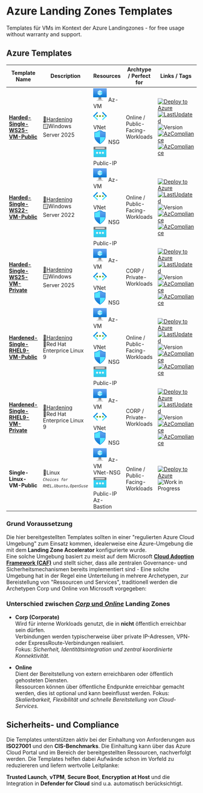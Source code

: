 # Azure Landing Zones Templates

Templates für VMs im Kontext der Azure Landingzones  - for free usage without warranty and support.

## Azure Templates

| Template Name | Description | Resources | Archtype / Perfect for | Links / Tags |
|---------|-----------|-----------|-------------|---------|
|[**Harded-Single-WS25-VM-Public**](arm-templates/Windows/README.md#harded-single-ws25-vm-public) | [💪Hardening](arm-templates/Windows/README.md#-os-config-security-baseline)<br> 🪟Windows Server 2025<br> | ![VM](/assets/svg/vm.svg) Az-VM<br> ![VNET](/assets/svg/vnet.svg) VNet<br> ![NSG](/assets/svg/nsg.svg) NSG<br> ![PIP](/assets/svg/pip.svg) Public-IP<br> | Online / Public-Facing-Workloads | [![Deploy to Azure](https://aka.ms/deploytoazurebutton)](https://portal.azure.com/#create/Microsoft.Template/uri/https%3A%2F%2Fraw.githubusercontent.com%2Fthinformatics%2Fazure-lz-templates%2Frefs%2Fheads%2Fmain%2Farm-templates%2FWindows%2FHarded-Single-WS25-VM-Public.json) [![LastUpdated](https://img.shields.io/badge/LastChange-10/2025-green)](https://thinformatics.com) ![Version](https://img.shields.io/badge/Version-1.0.0-blue) [![AzCompliance](https://img.shields.io/badge/ISO27001-violet)](#vorbereitung-auf-cis--iso-27001) [![AzCompliance](https://img.shields.io/badge/CIS-violet)](#vorbereitung-auf-cis--iso-27001) |
| [**Harded-Single-WS22-VM-Public**](arm-templates/Windows/README.md#harded-single-ws22-vm-public) | [💪Hardening](arm-templates/Windows/README.md#-os-config-security-baseline)<br> 🪟Windows Server 2022<br> | ![VM](/assets/svg/vm.svg) Az-VM<br> ![VNET](/assets/svg/vnet.svg) VNet<br> ![NSG](/assets/svg/nsg.svg) NSG<br> ![PIP](/assets/svg/pip.svg) Public-IP<br> | Online / Public-Facing-Workloads | [![Deploy to Azure](https://aka.ms/deploytoazurebutton)](https://portal.azure.com/#create/Microsoft.Template/uri/https%3A%2F%2Fraw.githubusercontent.com%2Fthinformatics%2Fazure-lz-templates%2Frefs%2Fheads%2Fmain%2Farm-templates%2FWindows%2FHarded-Single-WS22-VM-Public.json) [![LastUpdated](https://img.shields.io/badge/LastChange-09/2025-green)](https://thinformatics.com) ![Version](https://img.shields.io/badge/Version-0.0.9-blue) [![AzCompliance](https://img.shields.io/badge/ISO27001-violet)](#vorbereitung-auf-cis--iso-27001) [![AzCompliance](https://img.shields.io/badge/CIS-violet)](#vorbereitung-auf-cis--iso-27001) |
| [**Harded-Single-WS25-VM-Private**](arm-templates/Windows/README.md#harded-single-ws25-vm-private) | [💪Hardening](arm-templates/Windows/README.md#-os-config-security-baseline)<br> 🪟Windows Server 2025<br>  | ![VM](/assets/svg/vm.svg) Az-VM<br> ![VNET](/assets/svg/vnet.svg) VNet<br> ![NSG](/assets/svg/nsg.svg) NSG<br> | CORP / Private-Workloads | [![Deploy to Azure](https://aka.ms/deploytoazurebutton)](https://portal.azure.com/#create/Microsoft.Template/uri/https%3A%2F%2Fraw.githubusercontent.com%2Fthinformatics%2Fazure-lz-templates%2Frefs%2Fheads%2Fmain%2Farm-templates%2FWindows%2FHarded-Single-WS25-VM-Private.json) [![LastUpdated](https://img.shields.io/badge/LastChange-10/2025-green)](https://thinformatics.com) ![Version](https://img.shields.io/badge/Version-1.0.0-blue) [![AzCompliance](https://img.shields.io/badge/ISO27001-violet)](#vorbereitung-auf-cis--iso-27001) [![AzCompliance](https://img.shields.io/badge/CIS-violet)](#vorbereitung-auf-cis--iso-27001) |
| [**Hardened-Single-RHEL9-VM-Public**](arm-templates/Linux/README.md#hardened-single-rhel9-vm-public) | [💪Hardening](arm-templates/Linux/README.md#-linux-security-baseline-openscap--ssg)<br> 🐧Red Hat Enterprice Linux 9<br> | ![VM](/assets/svg/vm.svg) Az-VM<br> ![VNET](/assets/svg/vnet.svg) VNet<br> ![NSG](/assets/svg/nsg.svg) NSG<br> ![PIP](/assets/svg/pip.svg) Public-IP<br> | Online / Public-Facing-Workloads | [![Deploy to Azure](https://aka.ms/deploytoazurebutton)](https://portal.azure.com/#create/Microsoft.Template/uri/https%3A%2F%2Fraw.githubusercontent.com%2Fthinformatics%2Fazure-lz-templates%2Frefs%2Fheads%2Fmain%2Farm-templates%2FLinux%2FRed%2520Hat%2FHardened-Single-RHEL9-VM-Public.json)   [![LastUpdated](https://img.shields.io/badge/LastChange-10/2025-green)](https://thinformatics.com) ![Version](https://img.shields.io/badge/Version-1.0.0-blue) [![AzCompliance](https://img.shields.io/badge/ISO27001-violet)](#vorbereitung-auf-cis--iso-27001) [![AzCompliance](https://img.shields.io/badge/CIS-violet)](#vorbereitung-auf-cis--iso-27001) |
| [**Hardened-Single-RHEL9-VM-Private**](arm-templates/Linux/README.md#hardened-single-rhel9-vm-private) | [💪Hardening](arm-templates/Linux/README.md#-linux-security-baseline-openscap--ssg)<br> 🐧Red Hat Enterprice Linux 9<br>  | ![VM](/assets/svg/vm.svg) Az-VM<br> ![VNET](/assets/svg/vnet.svg) VNet<br> ![NSG](/assets/svg/nsg.svg) NSG<br> | CORP / Private-Workloads | [![Deploy to Azure](https://aka.ms/deploytoazurebutton)](https://portal.azure.com/#create/Microsoft.Template/uri/https%3A%2F%2Fraw.githubusercontent.com%2Fthinformatics%2Fazure-lz-templates%2Frefs%2Fheads%2Fmain%2Farm-templates%2FLinux%2FRed%2520Hat%2FHardened-Single-RHEL9-VM-Private.json) [![LastUpdated](https://img.shields.io/badge/LastChange-10/2025-green)](https://thinformatics.com) ![Version](https://img.shields.io/badge/Version-1.0.0-blue) [![AzCompliance](https://img.shields.io/badge/ISO27001-violet)](#vorbereitung-auf-cis--iso-27001) [![AzCompliance](https://img.shields.io/badge/CIS-violet)](#vorbereitung-auf-cis--iso-27001)|
| **Single-Linux-VM-Public** |  🐧Linux<br> <i><small>`Choices for RHEL,Ubuntu,OpenSuse`</small></i>  | ![VM](/assets/svg/vm.svg) Az-VM<br> VNet-NSG<br> ![PIP](/assets/svg/pip.svg) Public-IP<br> Az-Bastion<br> | Online / Public-Facing-Workloads | [![Deploy to Azure](https://aka.ms/deploytoazurebutton)](https://portal.azure.com/#create/Microsoft.Template/uri/https%3A%2F%2Fraw.githubusercontent.com%2Fthinformatics%2Fazure-lz-templates%2Frefs%2Fheads%2Fmain%2Farm-templates%2FLinux%2FHarded-Single-Linux-VM-Public.json) ![Work in Progress](https://img.shields.io/badge/status-Work%20in%20Progress-yellow) |

### Grund Voraussetzung
Die hier bereitgestellten Templates sollten in einer "regulierten Azure Cloud Umgebung" zum Einsatz kommen, idealerweise eine Azure-Umgebung die mit dem **Landing Zone Accelerator** konfigurierte wurde.  
Eine solche Umgebung basiert zu meist auf dem Microsoft [**Cloud Adoption Framework (CAF)**](https://learn.microsoft.com/en-us/azure/cloud-adoption-framework/) und stellt sicher, dass alle zentralen Governance- und Sicherheitsmechanismen bereits implementiert sind - Eine solche Umgebung hat in der Regel eine Unterteilung in mehrere Archetypen, zur Bereistellung von "Ressourcen und Services", traditionell werden die Archetypen Corp und Online von Microsoft vorgegeben:

### Unterschied zwischen [*Corp* und *Online*](https://learn.microsoft.com/en-us/azure/cloud-adoption-framework/ready/landing-zone/design-area/network-topology-and-connectivity) Landing Zones
- **Corp (Corporate)**  
  Wird für interne Workloads genutzt, die in **nicht** öffentlich erreichbar sein dürfen.  
  Verbindungen werden typischerweise über private IP-Adressen, VPN- oder ExpressRoute-Verbindungen realisiert.  
  Fokus: *Sicherheit, Identitätsintegration und zentral koordinierte Konnektivität.*

- **Online**  
  Dient der Bereitstellung von extern erreichbaren oder öffentlich gehosteten Diensten.  
  Ressourcen können über öffentliche Endpunkte erreichbar gemacht werden, dies ist optional und kann beeinflusst werden.
  Fokus: *Skalierbarkeit, Flexibilität und schnelle Bereitstellung von Cloud-Services.*

## Sicherheits- und Compliance

Die Templates unterstützen aktiv bei der Einhaltung von Anforderungen aus **ISO27001** und den **CIS-Benchmarks**.
Die Einhaltung kann über das Azure Cloud Portal und im Bereich der bereitgestellten Ressourcen, nachverfolgt werden.
Die Templates helfen dabei Aufwände schon im Vorfeld zu reduziereren und liefern wertvolle Leitplanke:

**Trusted Launch**, **vTPM**, **Secure Boot**, **Encryption at Host** und die Integration in **Defender for Cloud** sind u.a. automatisch berücksichtigt.  
